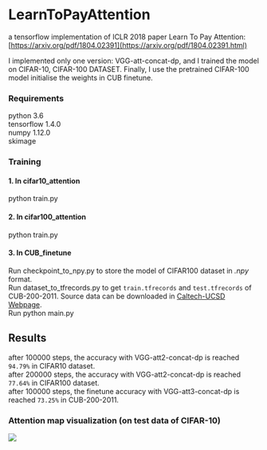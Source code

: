 # LearnToPayAttention
a tensorflow implementation of ICLR 2018 paper Learn To Pay Attention: [https://arxiv.org/pdf/1804.02391](https://arxiv.org/pdf/1804.02391.html)

I implemented only one version: VGG-att-concat-dp, and I trained the model on CIFAR-10, CIFAR-100 DATASET.
Finally, I use the pretrained CIFAR-100 model initialise the weights in CUB finetune.

### Requirements
python 3.6 </br>
tensorflow 1.4.0 </br>
numpy 1.12.0 </br>
skimage

### Training 
#### 1. In cifar10_attention
python train.py
#### 2. In cifar100_attention
python train.py
#### 3. In CUB_finetune
Run checkpoint_to_npy.py to store the model of CIFAR100 dataset in *.npy* format.</br>
Run dataset_to_tfrecords.py to get `train.tfrecords` and `test.tfrecords` of CUB-200-2011. Source data can be downloaded in [Caltech-UCSD Webpage](http://www.vision.caltech.edu/visipedia/CUB-200-2011.html).</br>
Run python main.py

## Results
after 100000 steps, the accuracy with VGG-att2-concat-dp is reached `94.79%` in CIFAR10 dataset.</br>
after 200000 steps, the accuracy with VGG-att2-concat-dp is reached `77.64%` in CIFAR100 dataset.</br> 
after 100000 steps, the finetune accuracy with VGG-att3-concat-dp is reached `73.25%` in CUB-200-2011.</br>
 
### Attention map visualization (on test data of CIFAR-10)

![](https://github.com/caoquanjie/LearnToPayAttention/tree/master/images/fig.jpg)
 
